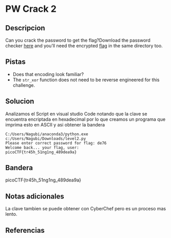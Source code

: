 # PW Crack 2
## Descripcion
Can you crack the password to get the flag?Download the password checker [here](https://artifacts.picoctf.net/c/16/level2.py) and you'll need the encrypted [flag](https://artifacts.picoctf.net/c/16/level2.flag.txt.enc) in the same directory too.

## Pistas
- Does that encoding look familiar?
- The `str_xor` function does not need to be reverse engineered for this challenge.
## Solucion
Analizamos el Script en visual studio Code notando que la clave se encuentra encriptada en hexadecimal por lo que creamos un programa que imprima esto en ASCII y asi obtener la bandera
```shell
C:/Users/Nagubi/anaconda3/python.exe c:/Users/Nagubi/Downloads/level2.py
Please enter correct password for flag: de76
Welcome back... your flag, user:
picoCTF{tr45h_51ng1ng_489dea9a}
```

## Bandera

picoCTF{tr45h_51ng1ng_489dea9a}

## Notas adicionales
La clave tambien se puede obtener con CyberChef pero es un proceso mas lento.
## Referencias 